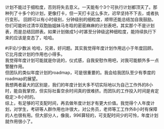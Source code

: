 
计划不能过于细粒度，否则将失去意义。一天能有个3个可执行计划都顶天了。那种列了十多个的计划，更像打卡，但一天打卡这么多次，迟早坚持不下去，或者执行变形。
回顾可以有小时级别，分钟级别的细粒度，顺带还能总结加自我鼓励。
你们可能听过清华双胞胎姐妹马冬晗的密密麻麻的计划表吧，其实那个不是计划表，而是总结回顾表。如果计划做成1小时甚至分钟级这种细粒度，能持续执行下来的应该是变态了，哈哈。

#评论/少数派
哈哈，兄弟，好问题。其实我觉得年度计划作用远小于年度回顾。它比月度计划的作用也小得多。<br>我觉得年度计划可能就是你说的，仪式感，自我安慰作用吧，对我可能额外多一点警醒作用。<br>但团队的类似年度计划的roadmap，可是很重要的。我会给我团队至少有季度的roadmap的展望。<br>我想两者最大的区别是，我们的年度计划大多不切实际地以为自己工作外的8小时，能自我掌控，但实际社畜空余时间真的很难挤。而团队的工作投入时间是肯定稳定＞8小时的。<br>综上，有足够的可支配时间，再去做年度计划才有更大价值。我觉得个人年度计划，对学生，考研等人群作用也许很大，对公务员，老师等工工作外8小时有保障的人也很有用。但大部分人，像我，996算轻的，可支配时间少的可怜，年度计划就作用很小了。
